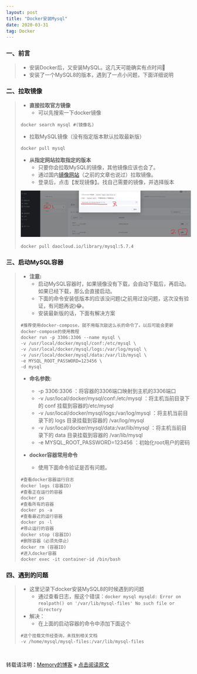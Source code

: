 ```yaml
---
layout: post
title: "Docker安装Mysql"
date: 2020-03-31
tag: Docker
---
```

### 一、前言

> * 安装Docker后，又安装MySQL。这几天可能确实有点时间🤣
> * 安装了一个MySQL8的版本，遇到了一点小问题，下面详细说明

### 二、拉取镜像

> * **直接拉取官方镜像**
>   - 可以先搜索一下docker镜像
>
>```shell
> docker search mysql #(镜像名)
>```
>   - 拉取MySQL镜像（没有指定版本默认拉取最新版）
>
>```shell
> docker pull mysql 
>```
> * **从指定网站拉取指定的版本**
>   - 只要你会拉取MySQL的镜像，其他镜像应该也会了。
>   - 通过国内[镜像网站](https://www.daocloud.io/)（之前的文章也说过）拉取镜像。
>   - 登录后，点击【发现镜像】。找自己需要的镜像，并选择版本
>
> ![Docker](/images/Docker/001.jpg)
>
>```shell
> docker pull daocloud.io/library/mysql:5.7.4
>```

### 三、启动MySQL容器

> * **注意:**
>   - 启动MySQL容器时，如果镜像没有下载，会自动下载后，再启动。如果已经下载，那么会直接启动。
>   - 下面的命令安装低版本的应该没问题(之前用过没问题，这次没有验证，有问题再说)😂。
>   - 安装最新版的话，下面有解决方案
>
>```shell
> #推荐使用docker-compose，就不用每次敲这么长的命令了。以后可能会更新docker-compose的使用教程
> docker run -p 3306:3306 --name mysql \
> -v /usr/local/docker/mysql/conf:/etc/mysql \
> -v /usr/local/docker/mysql/logs:/var/log/mysql \
> -v /usr/local/docker/mysql/data:/var/lib/mysql \
> -e MYSQL_ROOT_PASSWORD=123456 \
> -d mysql
>```
> * **命名参数:**
>   - -p 3306:3306 ：将容器的3306端口映射到主机的3306端口
>   - -v /usr/local/docker/mysql/conf:/etc/mysql ：将主机当前目录下的 conf 挂载到容器的/etc/mysql 
>   - -v /usr/local/docker/mysql/logs:/var/log/mysql ：将主机当前目录下的 logs 目录挂载到容器的 /var/log/mysql 
>   - -v /usr/local/docker/mysql/data:/var/lib/mysql ：将主机当前目录下的 data 目录挂载到容器的 /var/lib/mysql 
>   - -e MYSQL\_ROOT\_PASSWORD=123456 ：初始化root用户的密码
>
> * **docker容器常用命令**
>   - 使用下面命令验证是否有问题。
>
>```shell
> #查看docker容器运行日志
> docker logs (容器ID)
> #查看正在运行的容器
> docker ps
> #查看所有的容器
> docker ps -a
> #查看最近的运行容器
> docker ps -l
> #停止运行的容器
> docker stop (容器ID)  
> #删除容器（必须先停止）
> docker rm (容器ID)
> #进入docker容器
> docker exec -it container-id /bin/bash
>```

### 四、遇到的问题

> * 这里记录下docker安装MySQL8的时候遇到的问题
>   - 通过查看日志，报这个错误：`docker mysql mysqld: Error on realpath() on '/var/lib/mysql-files' No such file or directory`
> * 解决：
>   - 在上面的启动容器的命令中添加下面这个
>
>```shell
> #这个挂载文件经查询，未找到相关文档
> -v /home/mysql/mysql-files:/var/lib/mysql-files
>```

<br>
    
转载请注明：[Memory的博客](https://www.shendonghai.com) » [点击阅读原文](http://www.shendonghai.com/2020/03/Docker%E5%AE%89%E8%A3%85Mysql/) 